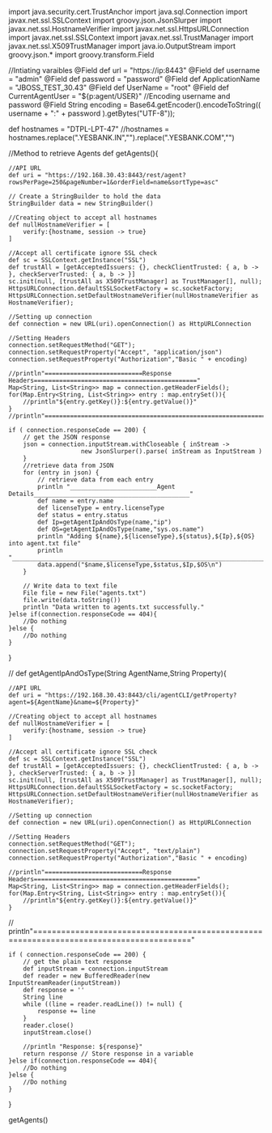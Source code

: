 import java.security.cert.TrustAnchor
import java.sql.Connection
import javax.net.ssl.SSLContext
import groovy.json.JsonSlurper
import javax.net.ssl.HostnameVerifier
import javax.net.ssl.HttpsURLConnection
import javax.net.ssl.SSLContext
import javax.net.ssl.TrustManager
import javax.net.ssl.X509TrustManager
import java.io.OutputStream
import groovy.json.*
import groovy.transform.Field

//Intiating varaibles
@Field def url = "https://ip:8443"
@Field def username = "admin"
@Field def password = "password"
@Field def ApplicationName = "JBOSS_TEST_30.43"
@Field def UserName = "root"
@Field def CurrentAgentUser = "${p:agent/USER}"
//Encoding username and password
@Field String encoding = Base64.getEncoder().encodeToString(( username + ":" + password ).getBytes("UTF-8"));

def hostnames = "DTPL-LPT-47" 
//hostnames = hostnames.replace(".YESBANK.IN","").replace(".YESBANK.COM","")

//Method to retrieve Agents
def getAgents(){
    
    //API URL
    def uri = "https://192.168.30.43:8443/rest/agent?rowsPerPage=250&pageNumber=1&orderField=name&sortType=asc"
    
    // Create a StringBuilder to hold the data
    StringBuilder data = new StringBuilder()
    
    //Creating object to accept all hostnames
    def nullHostnameVerifier = [
        verify:{hostname, session -> true} 
    ]
    
    //Accept all certificate ignore SSL check
    def sc = SSLContext.getInstance("SSL")
    def trustAll = [getAcceptedIssuers: {}, checkClientTrusted: { a, b -> }, checkServerTrusted: { a, b -> }]
    sc.init(null, [trustAll as X509TrustManager] as TrustManager[], null);
    HttpsURLConnection.defaultSSLSocketFactory = sc.socketFactory;
    HttpsURLConnection.setDefaultHostnameVerifier(nullHostnameVerifier as HostnameVerifier);
    
    //Setting up connection
    def connection = new URL(uri).openConnection() as HttpURLConnection
    
    //Setting Headers
    connection.setRequestMethod("GET");
    connection.setRequestProperty("Accept", "application/json")
    connection.setRequestProperty("Authorization","Basic " + encoding)
     
    //println"===========================Response Headers============================================="
    Map<String, List<String>> map = connection.getHeaderFields();
    for(Map.Entry<String, List<String>> entry : map.entrySet()){
        //println"${entry.getKey()}:${entry.getValue()}"
    }
    //println"========================================================================================"
    
    if ( connection.responseCode == 200) {
        // get the JSON response
        json = connection.inputStream.withCloseable { inStream ->
                        new JsonSlurper().parse( inStream as InputStream )
        }
        //retrieve data from JSON
        for (entry in json) {
            // retrieve data from each entry
            println "________________________Agent Details___________________________________________"
            def name = entry.name
            def licenseType = entry.licenseType
            def status = entry.status
            def Ip=getAgentIpAndOsType(name,"ip")
            def OS=getAgentIpAndOsType(name,"sys.os.name")
            println "Adding ${name},${licenseType},${status},${Ip},${OS} into agent.txt file"
            println "_________________________________________________________________________________"
            data.append("$name,$licenseType,$status,$Ip,$OS\n")
        }
         
        // Write data to text file
        File file = new File("agents.txt")
        file.write(data.toString())
        println "Data written to agents.txt successfully."
    }else if(connection.responseCode == 404){
        //Do nothing
    }else {
        //Do nothing
    }
}

// 
def getAgentIpAndOsType(String AgentName,String Property){
    
    //API URL
    def uri = "https://192.168.30.43:8443/cli/agentCLI/getProperty?agent=${AgentName}&name=${Property}"
    
    //Creating object to accept all hostnames
    def nullHostnameVerifier = [
        verify:{hostname, session -> true} 
    ]
    
    //Accept all certificate ignore SSL check
    def sc = SSLContext.getInstance("SSL")
    def trustAll = [getAcceptedIssuers: {}, checkClientTrusted: { a, b -> }, checkServerTrusted: { a, b -> }]
    sc.init(null, [trustAll as X509TrustManager] as TrustManager[], null);
    HttpsURLConnection.defaultSSLSocketFactory = sc.socketFactory;
    HttpsURLConnection.setDefaultHostnameVerifier(nullHostnameVerifier as HostnameVerifier);
    
    //Setting up connection
    def connection = new URL(uri).openConnection() as HttpURLConnection
    
    //Setting Headers
    connection.setRequestMethod("GET");
    connection.setRequestProperty("Accept", "text/plain")
    connection.setRequestProperty("Authorization","Basic " + encoding)
     
    //println"===========================Response Headers============================================="
    Map<String, List<String>> map = connection.getHeaderFields();
    for(Map.Entry<String, List<String>> entry : map.entrySet()){
        //println"${entry.getKey()}:${entry.getValue()}"
    }
   // println"========================================================================================"
    
    if ( connection.responseCode == 200) {
        // get the plain text response
        def inputStream = connection.inputStream
        def reader = new BufferedReader(new InputStreamReader(inputStream))
        def response = ''
        String line
        while ((line = reader.readLine()) != null) {
            response += line
        }
        reader.close()
        inputStream.close()

        //println "Response: ${response}"
        return response // Store response in a variable            
    }else if(connection.responseCode == 404){
        //Do nothing
    }else {
        //Do nothing
    }
}

getAgents()
